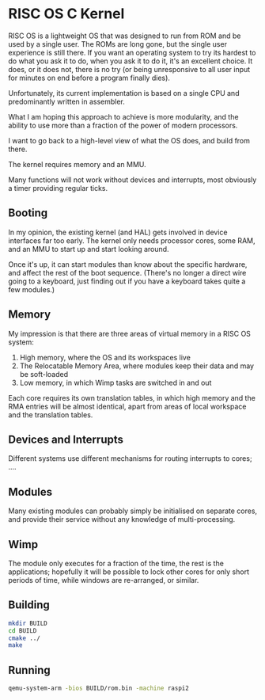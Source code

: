 RISC OS C Kernel
================

RISC OS is a lightweight OS that was designed to run from ROM and be used by a single user. The ROMs are long gone, but the single user experience is still there. If you want an operating system to try its hardest to do what you ask it to do, when you ask it to do it, it's an excellent choice. It does, or it does not, there is no try (or being unresponsive to all user input for minutes on end before a program finally dies). 

Unfortunately, its current implementation is based on a single CPU and predominantly written in assembler.

What I am hoping this approach to achieve is more modularity, and the ability to use more than a fraction of the power of modern processors.

I want to go back to a high-level view of what the OS does, and build from there.

The kernel requires memory and an MMU.

Many functions will not work without devices and interrupts, most obviously a timer providing regular ticks.

Booting
-------

In my opinion, the existing kernel (and HAL) gets involved in device interfaces far too early. The kernel only needs processor cores, some RAM, and an MMU to start up and start looking around.

Once it's up, it can start modules than know about the specific hardware, and affect the rest of the boot sequence. (There's no longer a direct wire going to a keyboard, just finding out if you have a keyboard takes quite a few modules.)

Memory
------

My impression is that there are three areas of virtual memory in a RISC OS system:

1. High memory, where the OS and its workspaces live
2. The Relocatable Memory Area, where modules keep their data and may be soft-loaded
3. Low memory, in which Wimp tasks are switched in and out

Each core requires its own translation tables, in which high memory and the RMA entries will be almost identical, apart from areas of local workspace and the translation tables.

Devices and Interrupts
----------------------

Different systems use different mechanisms for routing interrupts to cores; ....


Modules
-------

Many existing modules can probably simply be initialised on separate cores, and provide their service without any knowledge of multi-processing.

Wimp
---

The module only executes for a fraction of the time, the rest is the applications; hopefully it will be possible to lock other cores for only short periods of time, while windows are re-arranged, or similar.

Building
--------

```bash
mkdir BUILD
cd BUILD
cmake ../
make
```

Running
-------

```bash
qemu-system-arm -bios BUILD/rom.bin -machine raspi2
```

